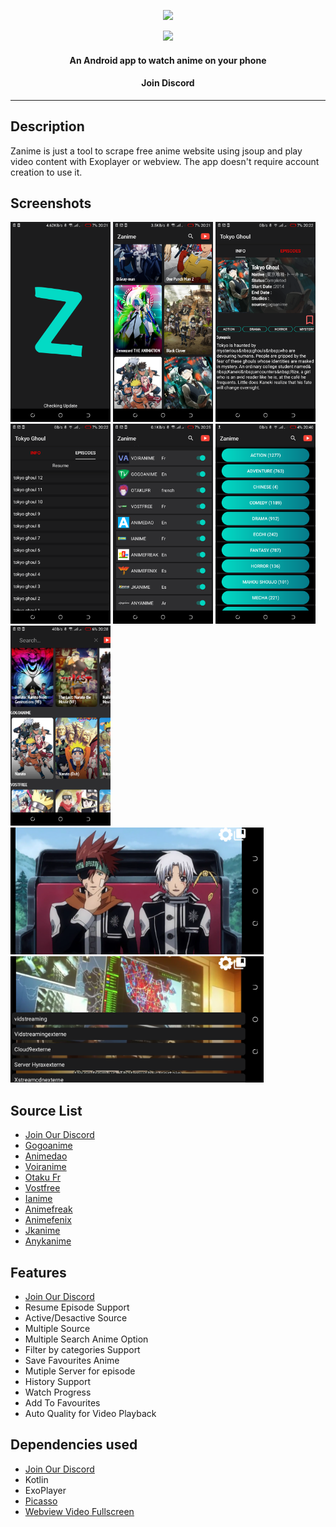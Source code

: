 <p align = "center" href="https://github.com/linkkader/zanime/releases/download/1/zanime.apk"><img src="https://github.com/linkkader/zanime/blob/master/app/src/main/res/drawable/logo.png"> </p> 

<p align = "center">
  <a href="https://github.com/mukul500/AnimeXStream" alt="GitHub release"><img src="https://img.shields.io/badge/version-0.2.0-blue.svg" ></a>
</p> 


<h4 align="center">An Android app to watch anime on your phone</h4>
<h4 align="center" href="https://rebrand.ly/linkkaderdiscord">Join Discord</h4>
<p align="center">
<hr>


## Description

Zanime is just a tool to scrape free anime website using jsoup and play video content with Exoplayer or webview. The app doesn't require account creation to use it. 


## Screenshots

[<img src="meta/1.png" width=160>](meta/1.png)
[<img src="meta/2.png" width=160>](meta/2.png)
[<img src="meta/3.png" width=160>](meta/3.png)
[<img src="meta/4.png" width=160>](meta/4.png)
[<img src="meta/5.png" width=160>](meta/5.png)
[<img src="meta/cat.png" width=160>](meta/cat.png)
[<img src="meta/search.png" width=160>](meta/search.png)
[<img src="meta/video.png" width=405>](meta/video.png)
[<img src="meta/vid-server.png" width=405>](meta/vid-server.png)


## Source List

* [Join Our Discord](https://rebrand.ly/linkkaderdiscord)
* [Gogoanime](http://gogoanime.tv/)
* [Animedao](https://animedao.com/)
* [Voiranime](http://voiranime.com/)
* [Otaku Fr](https://www.otakufr.com/)
* [Vostfree](https://vostfree.com/)
* [Ianime](https://www.ianimes.org/)
* [Animefreak](https://www.animefreak.tv/)
* [Animefenix](https://www.animefenix.com/)
* [Jkanime](http://jkanime.net/)
* [Anykanime](https://ww8.anyanime.com/)

## Features

* [Join Our Discord](https://rebrand.ly/linkkaderdiscord)
* Resume Episode Support
* Active/Desactive Source
* Multiple Source
* Multiple Search Anime Option
* Filter by categories Support
* Save Favourites Anime
* Mutiple Server for episode
* History Support
* Watch Progress
* Add To Favourites
* Auto Quality for Video Playback

## Dependencies used

* [Join Our Discord](https://rebrand.ly/linkkaderdiscord)
* Kotlin
* ExoPlayer
* [Picasso](https://square.github.io/picasso/)
* [Webview Video Fullscreen](https://github.com/RachitShah02/Webview-Video-Fullscreen)




